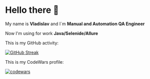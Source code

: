 # Hello there 🖖

My name is **Vladislav** and I`m **Manual and Automation QA Engineer**

Now I'm using for work **Java/Selenide/Allure**


This is my GitHub activity:


[![GitHub Streak](https://github-readme-streak-stats.herokuapp.com/?user=KonKerQA)](https://git.io/streak-stats)

This is my CodeWars profile:

[![codewars](https://www.codewars.com/users/KonKerQA/badges/large)](https://www.codewars.com/users/KonKerQA)
